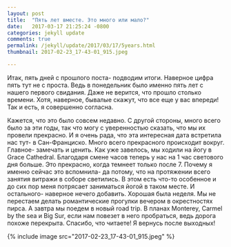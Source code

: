 ```yaml
---
layout: post
title:  "Пять лет вместе. Это много или мало?"
date:   2017-03-17 21:25:24 -0800
categories: jekyll update
comments: true
permalink: /jekyll/update/2017/03/17/5years.html
thumbnail: 2017-02-23_17-43-01_915.jpeg

---
```


Итак, пять дней с прошлого поста- подводим итоги. Наверное цифра пять тут не с проста. Ведь в понедельник было именно пять лет с нашего первого свидания. Даже не верится, что прошло столько времени. Хотя, наверное, бывалые скажут, что все еще у вас впереди! Так и есть, я совершенно согласна.
<!--separate-->
Кажется, что это было совсем недавно. С другой стороны, много всего было за эти годы, так что могу с уверенностью сказать, что мы их провели прекрасно. И я очень рада, что эта интересная дата встретила нас тут- в Сан-Франциско. Много всего прекрасного происходит вокруг. Главное- замечать и ценить.
Как уже завелось, мы ходили на йогу в Grace Cathedral. Благодаря смене часов теперь у нас на 1 час светового дня больше. Это прекрасно, когда темнеет только после 7. Почему я именно сейчас это вспомнила- да потому, что на протяжении всего занятия витражи в соборе светились. В этом есть что-то особенное и до сих пор меня потрясает заниматься йогой в таком месте.
И остального- наверное нечего добавить. Хорошая была неделя. Мы не перестаем делать романтические прогулки вечером в окрестностях пирса. А завтра мы поедем в новый road trip. В планах Monterey, Carmel by the sea и Big Sur, если нам повезет в него пробраться, ведь дорога похоже перекрыта.
Спасибо, что читаете! Я вернусь после выходных!

{% include image src="2017-02-23_17-43-01_915.jpeg" %}
